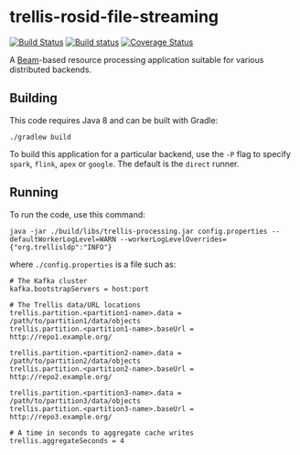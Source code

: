 # trellis-rosid-file-streaming

[![Build Status](https://travis-ci.org/trellis-ldp/trellis-rosid-file-streaming.png?branch=master)](https://travis-ci.org/trellis-ldp/trellis-rosid-file-streaming)
[![Build status](https://ci.appveyor.com/api/projects/status/89bpi6s7kmky9ev8?svg=true)](https://ci.appveyor.com/project/acoburn/trellis-rosid-file-streaming)
[![Coverage Status](https://coveralls.io/repos/github/trellis-ldp/trellis-rosid-file-streaming/badge.svg?branch=master)](https://coveralls.io/github/trellis-ldp/trellis-rosid-file-streaming?branch=master)

A <a href="https://beam.apache.org">Beam</a>-based resource processing application suitable for various distributed backends.

## Building

This code requires Java 8 and can be built with Gradle:

    ./gradlew build

To build this application for a particular backend, use the `-P` flag to specify `spark`, `flink`, `apex` or `google`. The default is the `direct` runner.

## Running

To run the code, use this command:

    java -jar ./build/libs/trellis-processing.jar config.properties --defaultWorkerLogLevel=WARN --workerLogLevelOverrides={"org.trellisldp":"INFO"}

where `./config.properties` is a file such as:

```
# The Kafka cluster
kafka.bootstrapServers = host:port

# The Trellis data/URL locations
trellis.partition.<partition1-name>.data = /path/to/partition1/data/objects
trellis.partition.<partition1-name>.baseUrl = http://repo1.example.org/

trellis.partition.<partition2-name>.data = /path/to/partition2/data/objects
trellis.partition.<partition2-name>.baseUrl = http://repo2.example.org/

trellis.partition.<partition3-name>.data = /path/to/partition3/data/objects
trellis.partition.<partition3-name>.baseUrl = http://repo3.example.org/

# A time in seconds to aggregate cache writes
trellis.aggregateSeconds = 4
```

